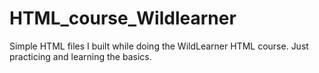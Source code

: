 # HTML_course_Wildlearner
Simple HTML files I built while doing the WildLearner HTML course. Just practicing and learning the basics.
